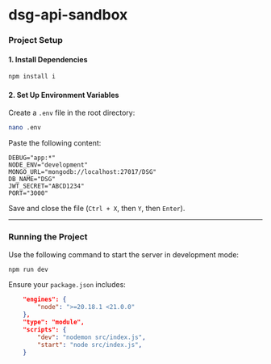 # dsg-api-sandbox

### Project Setup

#### 1. Install Dependencies
```bash
npm install i
```

#### 2. Set Up Environment Variables

Create a `.env` file in the root directory:

```bash
nano .env
```

Paste the following content:

```env
DEBUG="app:*"
NODE_ENV="development"
MONGO_URL="mongodb://localhost:27017/DSG"
DB_NAME="DSG"
JWT_SECRET="ABCD1234"
PORT="3000"
```

Save and close the file (`Ctrl + X`, then `Y`, then `Enter`).

---

### Running the Project

Use the following command to start the server in development mode:

```bash
npm run dev
```

Ensure your `package.json` includes:

```json
    "engines": {
        "node": ">=20.18.1 <21.0.0"
    },
    "type": "module",
    "scripts": {
        "dev": "nodemon src/index.js",
        "start": "node src/index.js",
    }
```
